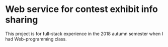 # Web service for contest exhibit info sharing

This project is for full-stack experience in the 2018 autumn semester when I had Web-programming class.
